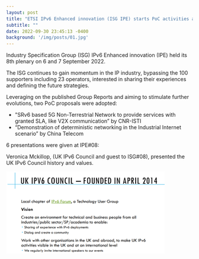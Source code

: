 ```yaml
---
layout: post
title: "ETSI IPv6 Enhanced innovation (ISG IPE) starts PoC activities at IPE#08"
subtitle: ""
date: 2022-09-30 23:45:13 -0400
background: '/img/posts/01.jpg'
---
```


Industry Specification Group (ISG) IPv6 Enhanced innovation (IPE) held its 8th plenary on 6 and 7 September 2022.

The ISG continues to gain momentum in the IP industry, bypassing the 100 supporters including 23 operators, interested in sharing their experiences and defining the future strategies.

Leveraging on the published Group Reports and aiming to stimulate further evolutions, two PoC proposals were adopted:

- "SRv6 based 5G Non-Terrestrial Network to provide services with granted SLA, like V2X communication” by CNR-ISTI
- “Demonstration of deterministic networking in the Industrial Internet scenario” by China Telecom

6 presentations were given at IPE#08:

Veronica Mckillop, (UK IPv6 Council and guest to ISG#08), presented the UK IPv6 Council history and values.

![UK IPv6 Council](img/Blog-IPE-8-UK-IPv6.png)

